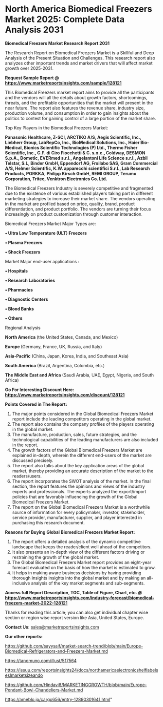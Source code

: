 # North America Biomedical Freezers Market 2025: Complete Data Analysis 2031

<strong>Biomedical Freezers Market Research Report 2031</strong>

The Research Report on Biomedical Freezers Market is a Skillful and Deep Analysis of the Present Situation and Challenges. This research report also analyzes other important trends and market drivers that will affect market growth over 2025-2031.

<strong>Request Sample Report @ <a href=https://www.marketreportsinsights.com/sample/128121>https://www.marketreportsinsights.com/sample/128121</a></strong>

This Biomedical Freezers market report aims to provide all the participants and the vendors will all the details about growth factors, shortcomings, threats, and the profitable opportunities that the market will present in the near future. The report also features the revenue share, industry size, production volume, and consumption in order to gain insights about the politics to contest for gaining control of a large portion of the market share.

Top Key Players in the Biomedical Freezers Market:

<strong>Panasonic Healthcare, Z-SCI, ARCTIKO A/S, Aegis Scientific, Inc., Liebherr Group, LabRepCo, Inc., BioMedical Solutions, Inc., Haier Bio-Medical, Bionics Scientific Technologies (P) Ltd., Thermo Fisher Scientific, Inc., C.F. di Ciro Fiocchetti & C. s.n.c., Coldway, DESMON S.p.A., Dometic, EVERmed s.r.l., Angelantoni Life Science s.r.l., Azbil Telstar, S.L, Binder GmbH, Eppendorf AG, Froilabo SAS, Gram Commercial A/S, Helmer Scientific, K.W. apparecchi scientifici S.r.l., Lab Research Products, PORKKA, Philipp Kirsch GmbH, REMI GROUP, Terumo Corporation, Tritec, Venktron Electronics Co. Ltd.</strong>

The Biomedical Freezers Industry is severely competitive and fragmented due to the existence of various established players taking part in different marketing strategies to increase their market share. The vendors operating in the market are profiled based on price, quality, brand, product differentiation, and product portfolio. The vendors are turning their focus increasingly on product customization through customer interaction.

Biomedical Freezers Market Major Types are:

<strong>• Ultra Low Temperature (ULT) Freezers

• Plasma Freezers

• Shock Freezers</strong>

Market Major end-user applications :

<strong>• Hospitals

• Research Laboratories

• Pharmacies

• Diagnostic Centers

• Blood Banks

• Others</strong>

Regional Analysis

</u><strong><b>North America</b></strong> (the United States, Canada, and Mexico)

<strong><b>Europe </b></strong>(Germany, France, UK, Russia, and Italy)

<strong><b>Asia-Pacific</b></strong> (China, Japan, Korea, India, and Southeast Asia)

<strong><b>South America</b></strong> (Brazil, Argentina, Colombia, etc.)

<strong><b>The Middle East and Africa</b></strong> (Saudi Arabia, UAE, Egypt, Nigeria, and South Africa)

<strong>Go For Interesting Discount Here: <a href=https://www.marketreportsinsights.com/discount/128121>https://www.marketreportsinsights.com/discount/128121</a></strong>

<strong>Points Covered in The Report:</strong>
<ol>
  <li>The major points considered in the Global Biomedical Freezers Market report include the leading competitors operating in the global market.</li>
  <li>The report also contains the company profiles of the players operating in the global market.</li>
  <li>The manufacture, production, sales, future strategies, and the technological capabilities of the leading manufacturers are also included in the report.</li>
  <li>The growth factors of the Global Biomedical Freezers Market are explained in-depth, wherein the different end-users of the market are discussed precisely.</li>
  <li>The report also talks about the key application areas of the global market, thereby providing an accurate description of the market to the readers/users.</li>
  <li>The report incorporates the SWOT analysis of the market. In the final section, the report features the opinions and views of the industry experts and professionals. The experts analyzed the export/import policies that are favorably influencing the growth of the Global Biomedical Freezers Market.</li>
  <li>The report on the Global Biomedical Freezers Market is a worthwhile source of information for every policymaker, investor, stakeholder, service provider, manufacturer, supplier, and player interested in purchasing this research document.</li>
</ol>
<strong>Reasons for Buying Global Biomedical Freezers Market Report:</strong>

<ol>
  <li>The report offers a detailed analysis of the dynamic competitive landscape that keeps the reader/client well ahead of the competitors.</li>
  <li>It also presents an in-depth view of the different factors driving or restraining the growth of the global market.</li>
  <li>The Global Biomedical Freezers Market report provides an eight-year forecast evaluated on the basis of how the market is estimated to grow.</li>
  <li>It helps in making aware business decisions by having providing thorough insights insights into the global market and by making an all-inclusive analysis of the key market segments and sub-segments.</li>
</ol>
<strong>Access full Report Description, TOC, Table of Figure, Chart, etc. @ <a href=https://www.marketreportsinsights.com/industry-forecast/biomedical-freezers-market-2022-128121>https://www.marketreportsinsights.com/industry-forecast/biomedical-freezers-market-2022-128121</a></strong>


Thanks for reading this article; you can also get individual chapter wise section or region wise report version like Asia, United States, Europe.

<strong>Contact Us:</strong>
sales@marketreportsinsights.com

<strong>Our other reports:</strong>

<a href=https://github.com/sayysaif/market-search-trend/blob/main/Europe-Biomedical-Refrigerators-and-Freezers-Market.md>https://github.com/sayysaif/market-search-trend/blob/main/Europe-Biomedical-Refrigerators-and-Freezers-Market.md</a>

<a href=https://tanomuno.com/illust/517564>https://tanomuno.com/illust/517564</a>

<a href=https://issuu.com/reportsinsights24/docs/northamericaelectronicshelflabelseslmarketsizeando>https://issuu.com/reportsinsights24/docs/northamericaelectronicshelflabelseslmarketsizeando</a>

<a href=https://github.com/Hindavi8/MARKETINGGROWTH/blob/main/Europe-Pendant-Bowl-Chandeliers-Market.md>https://github.com/Hindavi8/MARKETINGGROWTH/blob/main/Europe-Pendant-Bowl-Chandeliers-Market.md</a>

<a href=https://ameblo.jp/cargo656/entry-12890301641.html>https://ameblo.jp/cargo656/entry-12890301641.html</a>"
